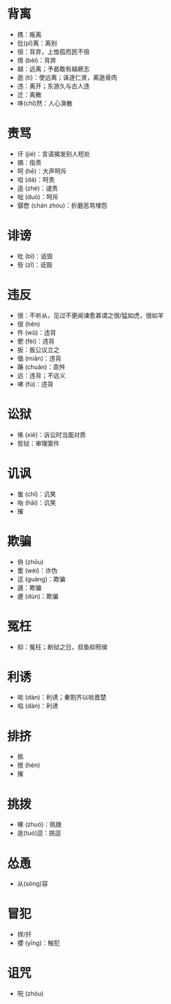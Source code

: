 # 背离
* 携：叛离
* 仳(pǐ)离：离别
* 倍：背弃，上恤孤而民不倍
* 偝 (bèi)：背弃
* 越：远离；予曷敢有越厥志
* 逖 (tì)：使远离；诛逐仁贤，离逖骨肉
* 违：离开；东游久与古人违
* 迁：离散
* 哆(chǐ)然：人心涣散
# 责骂
* 讦 (jié)：言语揭发别人短处
* 摘：指责
* 呵 (hē)：大声呵斥
* 呾 (dá)：呵责
* 适 (zhé)：谴责
* 咄 (duō)：呵斥
* 僝僽 (chán zhòu)：折磨恶骂埋怨
# 诽谤
* 吡 (bǐ)：诋毁
* 呰 (zǐ)：诋毁
# 违反
* 很：不听从，见过不更闻谏愈甚谓之很/猛如虎，很如羊
* 佷 (hěn)
* 仵 (wǔ)：违背
* 俷 (fèi)：违背
* 扳：扳公议立之
* 偭 (miǎn)：违背
* 踳 (chuǎn)：乖舛
* 远：违背；不远义
* 咈 (fú)：违背
# 讼狱
* 俙 (xiē)：诉讼时当面对质
* 哲狱：审理案件
# 讥讽
* 蚩 (chī)：讥笑
* 咍 (hāi)：讥笑
* 摧
# 欺骗
* 侜 (zhōu)
* 躗 (wèi)：诈伪
* 迋 (guàng)：欺骗
* 遁：欺骗
* 遯 (dùn)：欺骗
# 冤枉
* 抑：冤枉；断狱之日，叔鱼抑邢侯
# 利诱
* 啖 (dàn)：利诱；秦割齐以啖晋楚
* 啗 (dàn)：利诱
# 排挤
* 抵
* 拫 (hén)
* 摧
# 挑拨
* 椓 (zhuó)：挑拨
* 迤(tuó)逗：挑逗
# 怂恿
* 从(sǒng)容
# 冒犯
* 捍/扞
* 攖 (yīng)：触犯
# 诅咒
* 呪 (zhòu)

